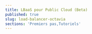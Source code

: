 ```yaml
---
title: LBaaS pour Public Cloud (Beta)
published: true
slug: load-balancer-octavia
sections: 'Premiers pas,Tutoriels'
---
```


